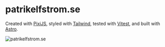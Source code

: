 # patrikelfstrom.se

Created with [PixiJS](https://pixijs.com/), styled with [Tailwind](https://tailwindcss.com), tested with [Vitest](https://vitest.dev/), and built with [Astro](https://astro.build).

![patrikelfstrom.se](https://i.imgur.com/HLwBbkr.jpg)
